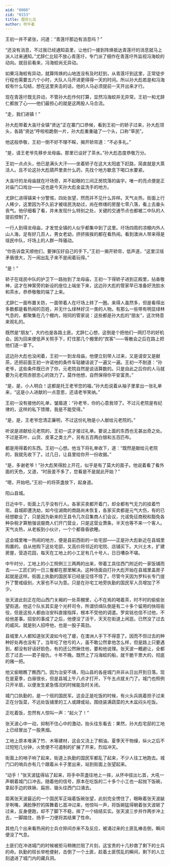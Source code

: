 ```yaml
---
aid: "0008"
zid: "0153"
title: 图穷匕见
author: 吹牛者
---
```


王初一并不紧张，问道：“青莲圩那边有消息吗？”

“还没有消息，不过我已经通知县里，让他们一接到阵焕抵达青莲圩的消息就马上派人过来通知。”尤辞仁比较不放心青莲圩，专门派了细作在青莲圩外监视冯海蛟的动向。就目前看来，冯海蛟尚无异动。

如果冯海蛟有异动，就算阵焕的山地连没有及时赶到，从青莲圩到这里，正常徒步行程也需要五六个小时，大队人马开进更得得一天的时间。所以孙大彪若是和冯海蛟有什么勾结，想在这里夹击的话，他的人马必须提前一天开出来才行。

现在青莲圩既无异动，不管孙大彪作何打算，显然冯海蛟并无异常。王初一和尤辞仁都放了心――他们最担心的就是这两股人马合流。

“走，我们进镇！”

孙大彪带着大崀圩全镇“贤达”正在寨门口恭候，看到王初一的轿子过来，孙大彪领头，各路“贤达”呼啦啦跪倒一片，孙大彪重重磕了一个头，口称“草民”。

他这般恭敬，王初一倒不好不理不睬，揭开轿帘道：“不必多礼。”

“是，请王老爷先移步龙母庙。那里已设好了茶水。”孙大彪态度恭敬万分。

王初一点点头，他已是满头大汗――坐着轿子在这大太阳底下赶路，简直就是大蒸活人。且不论这孙大彪葫芦里卖什么药，先找个地方歇息下喝口水要紧。

大崀圩的龙母庙就在圩场旁，并不起眼的三间正房院落的庙宇。唯一的亮点便是正对庙门口戏台――这也是今天孙大彪金盆洗手的地方。

尤辞仁进得镇来十分警惕，四处张望，然而并不见什么异样。天气炎热，街面上行人稀少，这里因为不久前才被瑶民洗劫过，尚在修缮的房屋七零八落，看上去垂头丧气。他仔细看了看，并未发现什么特别之处，关键的交通节点也都被二中队的人提前控制了。

一行人到得龙母庙，才发觉全镇的人似乎都集中到了这里。圩场四周的凉棚内外人山人海，足有好几百人，男女老幼，挤挤挨挨的都在看热闹。看到澳洲人带来得是瑶民中队，圩场上的人群一阵骚动。

“你告诉盘天顺他们，要弹压好自己的手下。”王初一揭开轿帘，低声道，“这里汉瑶矛盾很大，万一闹出乱子来不是闹着玩得。”

“是！”

轿子在瑶民中队的护卫下一路抬到了龙母庙，王初一下得轿子进到正殿里，拈香敬神，这才在神案旁的新设的座位上端坐下来，这边孙大彪的管家早已准备好洗脸水和茶水，恭恭敬敬的端了上来。

尤辞仁一面布置关防，一面带着人在圩场上转了一圈。来得人虽然多，但是看得出多数都是看热闹的百姓，并无什么绿林好汉一类的人物。有那么一些带有明显绿林气息的，都聚集在几个棚内，陪同的管家说：这些都是孙大彪的“朋友”，这次特意来观礼的。

既然是“朋友”，大约也是各路土匪。尤辞仁心想，这倒是个把他们一网打尽的好机会。因为回来便低声关照手下，盯住那几个棚里的“宾客”――等散会之后在路上把他们逐一拿下。

这边孙大彪也没闲着，王初一一到龙母庙，他便立刻带人过来，又是请安又是献茶，还把前面王初一许诺他的条件车轱辘话说了一遍又一遍。王初一不耐道：“孙老爷，这些条件既已许了你，元老院自然是说话算数的。只是自此之后你的人马就要为元老院赤胆忠心的效力了。莫作他想，自然保得你平安富贵。”

“是，是，小人明白！这都是托王老爷您的福，”孙大彪说着从袖子里拿出一张礼单来，“这是小人进献的一点意思，还请老爷笑纳。”

王初一没有接他的礼单，皱眉道：“孙老爷，你的心意我领了。不过元老院是有纪律的，这样的私下馈赠，我是不能受得。”

“是，是，王老爷您清正廉明，不过这份礼物是小人献给元老院的。”

听说是进献给元老院的，王初一这才接过礼单。要说上面的东西也无甚出奇之处。不过是茶叶、山货、皮革之类土产，另有五百两白银和五百匹布。

都是用得着的东西。王初一心想。他当下将礼单收下，道：“既然是献给元老院的，我就先收下了。过几日，让县里给你开一份收据。”

“是，多谢老爷！”孙大彪笑得脸上开花，似乎是有了莫大的面子。他说着看了看外面的天色，又道，“时辰差不多了，您看是不是就此开始？”

“嗯，开始吧。”王初一的将茶盏放下，起身道。

阳山县城。

日近中午，街面上几乎没有行人。各家买卖都开着门，却全都有气无力的挂着竹帘。县城即遭洗劫，如今往湖南的商路尚未恢复，各家买卖都是元气大伤，有的已经想歇业了，只是因为新来的王县令几次召集商人们会议，允诺免征商税和豁免各种杂税才算勉强说服商人们开门营业，只是这营业萧条，半天也等不来一个客人。天气炎热，从老板到小伙计，一个个都昏昏欲睡。

这会城里唯一热闹的地方，便是县前西街的一处宅邸――正是孙大彪新近在县城里购置的。自从他购下这处宅邸，又高价将邻近的宅院、店铺买下。大兴土木，扩建房屋，营造花园，每天在工地上的小工足有几十号人，日日嘈杂不堪。

中午时分，工地上的小工照例三三两两的出来，带着工具往西门附近的一家饭铺而去――工匠们的一日三餐都在那里解决。这种场面自打孙大彪开始在县城里盖房子起就是这样。街面上执勤的国民军已经是见怪不怪了。尽管今天因为罗科长专门提升了警戒级别，大家也不以为意。只是在孙宅工地旁执勤的国民军人员增加了不少。

张天波此刻正在阳山西门关厢的一处茶棚里，心不在焉的喝着茶，时不时的偷偷张望街道。他这个队长其实是个光杆司令，所谓侦缉队倒是有二十多个留用的快班衙役，但是这些人都由治安科直接指挥，根本不受他的调遣。罗奕铭也信不过他，不给他差事。招安的事成了之后，他便没了活干，天天在街道上闲逛。已然没了过去的威风，就是别人招呼他，也是一股子蔫劲。

县城里人人都知道张天波如今吃了瘪，在澳洲人手下不得意了。因而不但过去的种种好处再也没有了，当年吃了他亏的人，虽不敢公然拿他怎么样，但是路上只要遇到，都没有好话好脸色，有的还公然揪住他，要和他说理。张天波一概避让，全都忍了过去――君子报仇，十年不晚。既然上了冯海蛟的船，就干脆干票大的，彻底的赌一把。

他又偷眼瞧了瞧西门。因为治安不靖，阳山县的各座城门并非从日出开到日落。现在是夏季，白昼很长，但是县城上午八点才打开，下午五点就关门了。城门也照例只开半扇，以便发生紧急情况的时候能及时关闭。

城门口执勤的，是一个班的国民军。这会正是吃饭的时候，有火头兵挑着担子过来正在分饭菜，不远处饭铺里的工人或蹲或站，围绕装满蔬菜的大木盆闷头吃饭。

正吃着饭，忽然有人惊叫一声：“起火了！”

张天波心中一动，抑制不住心中的激动，抬头往东看去：果然，孙大彪宅邸的工地上已经冒出了一股黑烟。

工地上原本堆满了竹、木等建材，这会又浇上了桐油。夏季天干物燥，纵火之后不过短短几分钟，火势便不可遏制的扩展了开来，烈焰冲天。

街面上的哨子响了起来，街道上执勤的国民军都乱了起来，不少人往工地跑去。城门口的哨兵亦有几个跟着从卡子里出来，站到街面上张望起来。

“动手！”张天波猛得站了起来，将手中茶盏往地上一摔，从怀中拔出匕首，大吼一声朝着城门口冲去。随着他的信号，原本在吃饭的二十多个小工也一起抛下饭碗，拿起手边的铁锹、扁担、锄头往西门口涌去。

距离张天波最近的一个国民军正端着饭碗张望，此刻完全愣住了，眼瞅着张天波龇牙咧嘴，满脸狰狞的挥舞着匕首冲过来，他惊叫一声，将饭碗猛得朝着张天波砸了过来，反身便跑，却不了脚下不稳，摔了一个结结实实。张天波三步并作两步冲上去，一脚踏住，扬手一刀便将其结果了性命。

其他几个出来看热闹的士兵仓猝间亦来不及反应，被涌过来的土匪乱棒击倒，瞬间便没了气息。

土匪们在冲进城门的时候被拒马稍微拦阻了片刻，这宝贵的十几秒救了剩下的士兵的命。执勤的班长举枪便射，击倒了一个土匪，趁着土匪慌乱的瞬间，剩下的人立刻退进了城门内的藏兵洞。
